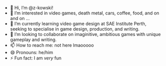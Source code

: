 - 👋 Hi, I’m @z-kowski!
- 👀 I’m interested in video games, death metal, cars, coffee, food, and on and on ...
- 🌱 I’m currently learning video game design at SAE Institute Perth, seeking to specialise in game design, production, and writing.
- 💞️ I’m looking to collaborate on imaginitive, ambitious games with unique gameplay and writing.
- 📫 How to reach me: not here lmaooooo
- 😄 Pronouns: he/him
- ⚡ Fun fact: I am _very_ fun

<!---
z-kowski/z-kowski is a ✨ special ✨ repository because its `README.md` (this file) appears on your GitHub profile.
You can click the Preview link to take a look at your changes.
--->
